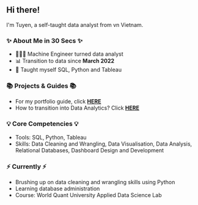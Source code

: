 ## Hi there! 

I'm Tuyen, a self-taught data analyst from vn Vietnam.

### ✨ About Me in 30 Secs ✨
- 👩🏻‍💻 Machine Engineer turned data analyst
- 📊 Transition to data since **March 2022**
- 📝 Taught myself SQL, Python and Tableau

### 📚 Projects & Guides 📚
- For my portfolio guide, click **[HERE](https://github.com/TuyentranDA/myPortfolio/blob/master/README2.md)**
- How to transition into Data Analytics? Click **[HERE](/)**

### 💡 Core Competencies 💡
- Tools: SQL, Python, Tableau
- Skills: Data Cleaning and Wrangling, Data Visualisation, Data Analysis, Relational Databases, Dashboard Design and Development

### ⚡️ Currently ⚡️
- Brushing up on data cleaning and wrangling skills using Python
- Learning database administration
- Course: World Quant University Applied Data Science Lab